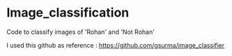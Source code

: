 # Image_classification
Code to classify images of 'Rohan' and 'Not Rohan'

I used this github as reference : https://github.com/gsurma/image_classifier
